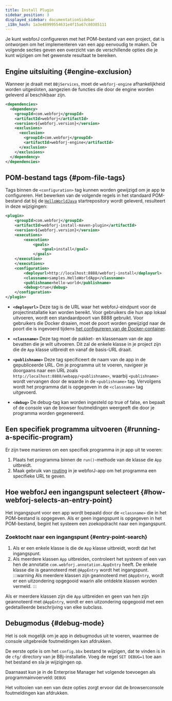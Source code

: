 ```yaml
---
title: Install Plugin
sidebar_position: 3
displayed_sidebar: documentationSidebar
_i18n_hash: 1a3e48999554631e4f15a67c80385111
---
```

Je kunt webforJ configureren met het POM-bestand van een project, dat is ontworpen om het implementeren van een app eenvoudig te maken. De volgende secties geven een overzicht van de verschillende opties die je kunt wijzigen om het gewenste resultaat te bereiken.

## Engine uitsluiting {#engine-exclusion}

Wanneer je draait met `BBjServices`, moet de `webforj-engine` afhankelijkheid worden uitgesloten, aangezien de functies die door de engine worden geleverd al beschikbaar zijn.

```xml
<dependencies>
  <dependency>
    <groupId>com.webforj</groupId>
    <artifactId>webforj</artifactId>
    <version>${webforj.version}</version>
    <exclusions>
      <exclusion>
        <groupId>com.webforj</groupId>
        <artifactId>webforj-engine</artifactId>
      </exclusion>
    </exclusions> 
  </dependency>
</dependencies>
```

## POM-bestand tags {#pom-file-tags}

Tags binnen de `<configuration>` tag kunnen worden gewijzigd om je app te configureren. Het bewerken van de volgende regels in het standaard POM-bestand dat bij de [`HelloWorldJava`](https://github.com/webforj/HelloWorldJava) startrepository wordt geleverd, resulteert in deze wijzigingen:

```xml {13-16} showLineNumbers
<plugin>
    <groupId>com.webforj</groupId>
    <artifactId>webforj-install-maven-plugin</artifactId>
    <version>${webforj.version}</version>
    <executions>
        <execution>
            <goals>
                <goal>install</goal>
            </goals>
    </execution>
    </executions>
    <configuration>
        <deployurl>http://localhost:8888/webforj-install</deployurl>
        <classname>samples.HelloWorldApp</classname>
        <publishname>hello-world</publishname>
        <debug>true</debug>
    </configuration>
</plugin>
```

- **`<deployurl>`** Deze tag is de URL waar het webforJ-eindpunt voor de projectinstallatie kan worden bereikt. Voor gebruikers die hun app lokaal uitvoeren, wordt een standaardpoort van 8888 gebruikt. Voor gebruikers die Docker draaien, moet de poort worden gewijzigd naar de poort die is ingevoerd tijdens [het configureren van de Docker-container](./docker#2-configuration).

- **`<classname>`** Deze tag moet de pakket- en klassenaam van de app bevatten die je wilt uitvoeren. Dit zal de enkele klasse in je project zijn die de `App` klasse uitbreidt en vanaf de basis-URL draait.

- **`<publishname>`** Deze tag specificeert de naam van de app in de gepubliceerde URL. Om je programma uit te voeren, navigeer je doorgaans naar een URL zoals `http://localhost:8888/webapp/<publishname>`, waarbij `<publishname>` wordt vervangen door de waarde in de `<publishname>` tag. Vervolgens wordt het programma dat is opgegeven in de `<classname>` tag uitgevoerd.

- **`<debug>`** De debug-tag kan worden ingesteld op true of false, en bepaalt of de console van de browser foutmeldingen weergeeft die door je programma worden gegenereerd.

## Een specifiek programma uitvoeren {#running-a-specific-program}

Er zijn twee manieren om een specifiek programma in je app uit te voeren:

1. Plaats het programma binnen de `run()`-methode van de klasse die `App` uitbreidt.
2. Maak gebruik van [routing](../../routing/overview) in je webforJ-app om het programma een specifieke URL te geven.

## Hoe webforJ een ingangspunt selecteert {#how-webforj-selects-an-entry-point}

Het ingangspunt voor een app wordt bepaald door de `<classname>` die in het POM-bestand is opgegeven. Als er geen ingangspunt is opgegeven in het POM-bestand, begint het systeem een zoekopdracht naar een ingangspunt.

### Zoektocht naar een ingangspunt {#entry-point-search}

1. Als er een enkele klasse is die de `App` klasse uitbreidt, wordt dat het ingangspunt.
2. Als meerdere klassen `App` uitbreiden, controleert het systeem of een van hen de annotatie `com.webforj.annotation.AppEntry` heeft. De enkele klasse die is geannoteerd met `@AppEntry` wordt het ingangspunt.
    :::warning
    Als meerdere klassen zijn geannoteerd met `@AppEntry`, wordt er een uitzondering opgegooid waarin alle ontdekte klassen worden vermeld.
    :::

Als er meerdere klassen zijn die `App` uitbreiden en geen van hen zijn geannoteerd met `@AppEntry`, wordt er een uitzondering opgegooid met een gedetailleerde beschrijving van elke subclass.

## Debugmodus {#debug-mode}

Het is ook mogelijk om je app in debugmodus uit te voeren, waarmee de console uitgebreide foutmeldingen kan afdrukken.

De eerste optie is om het `config.bbx` bestand te wijzigen, dat te vinden is in de `cfg/` directory van je BBj-installatie. Voeg de regel `SET DEBUG=1` toe aan het bestand en sla je wijzigingen op.

Daarnaast kun je in de Enterprise Manager het volgende toevoegen als programmainvoerveld: `DEBUG`

Het voltooien van een van deze opties zorgt ervoor dat de browserconsole foutmeldingen kan afdrukken.
